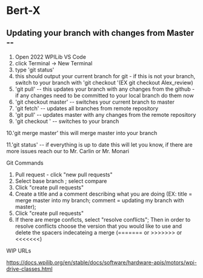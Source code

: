# Bert-X

Updating your branch with changes from Master --
--
1. Open 2022 WPILib VS Code
2. click Terminal -> New Terminal
3. type 'git status'
4. this should output your current branch for git - if this is not your branch, switch to your branch with 'git checkout <your branch name>'(EX git checkout Alex_review)
5. 'git pull' -- this updates your branch with any changes from the github - if any changes need to be committed to your local branch do them now
6. 'git checkout master' -- switches your current branch to master
7. 'git fetch' -- updates all branches from remote repository
8. 'git pull' -- updates master with any changes from the remote repository
9. 'git checkout <your branch name>' -- switches to your branch

  10.'git merge master' this will merge master into your branch

  11.'git status' -- if everything is up to date this will let you know, if there are more issues reach our to Mr. Carlin or Mr. Monari


Git Commands

1. Pull request - click "new pull requests"
2. Select base branch <your branch name>; select compare <master>
3. Click "create pull requests"
4. Create a title and a comment describing what you are doing (EX: title = merge master into my branch; comment = updating my branch with master);
5. Click "create pull requests"
6. If there are merge conficts, select "resolve conflicts"; Then in order to resolve conflicts choose the version that you would like to use and delete the spacers indecateing a merge (======= or >>>>>>> or <<<<<<<)

WIP URLs

https://docs.wpilib.org/en/stable/docs/software/hardware-apis/motors/wpi-drive-classes.html
